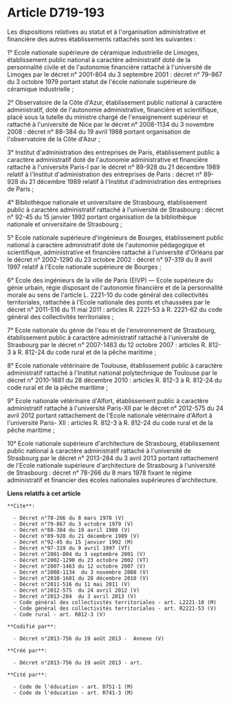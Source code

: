 # Article D719-193

Les dispositions relatives au statut et à l'organisation administrative et financière des autres établissements rattachés
sont les suivantes : 

1° Ecole nationale supérieure de céramique industrielle de Limoges, établissement public national à caractère administratif
doté de la personnalité civile et de l'autonomie financière rattaché à l'université de Limoges par le décret n° 2001-804 du 3
septembre 2001 : décret n° 79-867 du 3 octobre 1979 portant statut de l'école nationale supérieure de céramique
industrielle ; 

2° Observatoire de la Côte d'Azur, établissement public national à caractère administratif, doté de l'autonomie
administrative, financière et scientifique, placé sous la tutelle du ministre chargé de l'enseignement supérieur et rattaché
à l'université de Nice par le décret n° 2008-1134 du 3 novembre 2008 : décret n° 88-384 du 19 avril 1988 portant organisation
de l'observatoire de la Côte d'Azur ; 

3° Institut d'administration des entreprises de Paris, établissement public à caractère administratif doté de l'autonomie
administrative et financière rattaché à l'université Paris-I par le décret n° 89-928 du 21 décembre 1989 relatif à l'Institut
d'administration des entreprises de Paris : décret n° 89-928 du 21 décembre 1989 relatif à l'Institut d'administration des
entreprises de Paris ; 

4° Bibliothèque nationale et universitaire de Strasbourg, établissement public à caractère administratif rattaché à
l'université de Strasbourg : décret n° 92-45 du 15 janvier 1992 portant organisation de la bibliothèque nationale et
universitaire de Strasbourg ; 

5° Ecole nationale supérieure d'ingénieurs de Bourges, établissement public national à caractère administratif doté de
l'autonomie pédagogique et scientifique, administrative et financière rattaché à l'université d'Orléans par le décret n°
2002-1290 du 23 octobre 2002 : décret n° 97-319 du 9 avril 1997 relatif à l'Ecole nationale supérieure de Bourges ; 

6° Ecole des ingénieurs de la ville de Paris (EIVP) ― Ecole supérieure du génie urbain, régie disposant de l'autonomie
financière et de la personnalité morale au sens de l'article L. 2221-10 du code général des collectivités territoriales,
rattachée à l'Ecole nationale des ponts et chaussées par le décret n° 2011-516 du 11 mai 2011 : articles R. 2221-53 à R.
2221-62 du code général des collectivités territoriales ; 

7° Ecole nationale du génie de l'eau et de l'environnement de Strasbourg, établissement public à caractère administratif
rattaché à l'université de Strasbourg par le décret n° 2007-1463 du 12 octobre 2007 : articles R. 812-3 à R. 812-24 du code
rural et de la pêche maritime ; 

8° Ecole nationale vétérinaire de Toulouse, établissement public à caractère administratif rattaché à l'Institut national
polytechnique de Toulouse par le décret n° 2010-1681 du 28 décembre 2010 : articles R. 812-3 à R. 812-24 du code rural et de
la pêche maritime ; 

9° Ecole nationale vétérinaire d'Alfort, établissement public à caractère administratif rattaché à l'université Paris-XII par
le décret n° 2012-575 du 24 avril 2012 portant rattachement de l'Ecole nationale vétérinaire d'Alfort à l'université Paris-
XII : articles R. 812-3 à R. 812-24 du code rural et de la pêche maritime ; 

10° Ecole nationale supérieure d'architecture de Strasbourg, établissement public national à caractère administratif rattaché
à l'université de Strasbourg par le décret n° 2013-284 du 3 avril 2013 portant rattachement de l'Ecole nationale supérieure
d'architecture de Strasbourg à l'université de Strasbourg : décret n° 78-266 du 8 mars 1978 fixant le régime administratif et
financier des écoles nationales supérieures d'architecture.

**Liens relatifs à cet article**

	**Cite**:

	  - Décret n°78-266 du 8 mars 1978 (V)
	  - Décret n°79-867 du 3 octobre 1979 (V)
	  - Décret n°88-384 du 19 avril 1988 (V)
	  - Décret n°89-928 du 21 décembre 1989 (V)
	  - Décret n°92-45 du 15 janvier 1992 (M)
	  - Décret n°97-319 du 9 avril 1997 (VT)
	  - Décret n°2001-804 du 3 septembre 2001 (V)
	  - Décret n°2002-1290 du 23 octobre 2002 (VT)
	  - Décret n°2007-1463 du 12 octobre 2007 (V)
	  - Décret n°2008-1134  du 3 novembre 2008 (V)
	  - Décret n°2010-1681 du 28 décembre 2010 (V)
	  - Décret n°2011-516 du 11 mai 2011 (V)
	  - Décret n°2012-575  du 24 avril 2012 (V)
	  - Décret n°2013-284  du 3 avril 2013 (V)
	  - Code général des collectivités territoriales - art. L2221-10 (M)
	  - Code général des collectivités territoriales - art. R2221-53 (V)
	  - Code rural - art. R812-3 (V)

	**Codifié par**:

	  - Décret n°2013-756 du 19 août 2013 -  Annexe (V)

	**Créé par**:

	  - Décret n°2013-756 du 19 août 2013 - art.

	**Cité par**:

	  - Code de l'éducation - art. D751-1 (M)
	  - Code de l'éducation - art. R741-3 (M)
